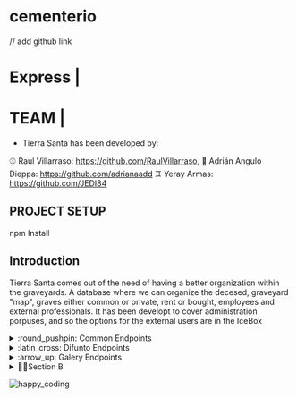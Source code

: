 # cementerio

// add github link

# Express | 


# TEAM | 

- Tierra Santa has been developed by:

:baseball: Raul Villarraso: https://github.com/RaulVillarraso, :basketball: Adrián Angulo Dieppa: https://github.com/adrianaadd :gemini: Yeray Armas: https://github.com/JEDI84


## PROJECT SETUP
npm Install

## Introduction

Tierra Santa comes out of the need of having a better organization within the graveyards. A database where we can organize the decesed, graveyard "map", graves either common or private, rent or bought, employees and external professionals. It has been developt to cover administration porpuses, and so the options for the external users are in the IceBox




<details>
<summary>:round_pushpin: Common Endpoints</summary>
<summary>

| METHOD | ENDPOINT                  | TOKEN | ROLE         | DESCRIPTION                  | POST PARAMS                | RETURNS                              |
| ------ | ------------------------- | ----- | ------------ | ---------------------------- | -------------------------- | ------------------------------------ |
| GET    | /commons                  | YES   | Professional | Get all common graves        | -                          | [{ common }]                         |
| GET    | /commons/:id              | YES   | Professional | Get one common grave         | common_id                  | { common }                           |
| PUT    | /commons/:id              | YES   | Admin        | Update common grave          | common_id                  | "Common updated"                     |
| POST   | /commons                  | YES   | Admin        | Create common grave          | req.body                   | "Common created"                     |
| DELETE | /commons/:id              | YES   | Admin        | Remove one common grave      | common_id                  | "Common deleted"                     |

</summary>
</details>



<details>
<summary>:latin_cross: Difunto Endpoints</summary>
<details>
<summary>

| METHOD | ENDPOINT                  | TOKEN | ROLE         | DESCRIPTION                  | POST PARAMS                | RETURNS                              |
| ------ | ------------------------- | ----- | ------------ | ---------------------------- | -------------------------- | ------------------------------------ |
| GET    | /difunto                  | YES   | Professional | Get all difuntos             | -                          | [{ difunto }]                        |
| GET    | /difunto/:id              | YES   | Professional | Get one difunto              | difunto_id                 | { difunto }                          |
| PUT    | /difunto/:id              | YES   | Admin        | Update difunto               | difunto_id                 | "Difunto updated"                    |
| POST   | /difunto                  | YES   | Admin        | Create difunto               | req.body                   | "Difunto created"                    |
| DELETE | /difunto/:id              | YES   | Admin        | Remove one difunto           | difunto_id                 | "Difunto deleted"                    |

</summary>
  Done!
</details>
</details>



<details>
<summary>:arrow_up: Galery Endpoints</summary>
<details>
<summary>

| METHOD | ENDPOINT                  | TOKEN | ROLE         | DESCRIPTION                  | POST PARAMS                | RETURNS                              |
| ------ | ------------------------- | ----- | ------------ | ---------------------------- | -------------------------- | ------------------------------------ |
| GET    | /galery                   | YES   | Professional | Get all galeries             | -                          | [{ galery }]                         |
| GET    | /galery/:id               | YES   | Professional | Get one galery               | galery_id                  | { galery }                           |
| PUT    | /galery/:id               | YES   | Admin        | Update galery                | galery_id                  | "Galery updated"                     |
| POST   | /galery                   | YES   | Admin        | Create galery                | req.body                   | "Galery created"                     |
| DELETE | /galery/:id               | YES   | Admin        | Remove one galery            | galery_id                  | "Galery deleted"                     |

</summary>
  Done!
</details>
</details>



<details>

<summary>👩‍🎤Section B</summary>
<details>
<summary>🐶Inner Section</summary>
  Done!
</details>
</details>




![happy_coding](https://user-images.githubusercontent.com/970858/63899010-c23fc480-c9ea-11e9-84a2-542907e42362.png)
